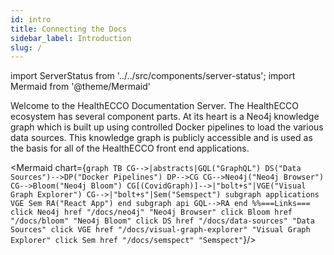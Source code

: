 ```yaml
---
id: intro
title: Connecting the Docs
sidebar_label: Introduction
slug: /
---
```

import ServerStatus from '../../src/components/server-status';
import Mermaid from '@theme/Mermaid'


<ServerStatus />

Welcome to the HealthECCO Documentation Server. The HealthECCO ecosystem has several component parts. At its heart is a Neo4j knowledge graph which is built up using controlled Docker pipelines to load the various data sources. This knowledge graph is publicly accessible and is used as the basis for all of the HealthECCO front end applications.


<Mermaid chart={`
  graph TB
    CG-->|abstracts|GQL("GraphQL")
    DS("Data Sources")-->DP("Docker Pipelines")
    DP-->CG
    CG-->Neo4j("Neo4j Browser")
    CG-->Bloom("Neo4j Bloom")
    CG[(CovidGraph)]-->|"bolt+s"|VGE("Visual Graph Explorer")
    CG-->|"bolt+s"|Sem("Semspect")
        subgraph applications
          VGE
          Sem
          RA("React App")
        end
        subgraph api
          GQL-->RA
        end
    %%===Links===
    click Neo4j href "/docs/neo4j" "Neo4j Browser"
    click Bloom href "/docs/bloom" "Neo4j Bloom"
    click DS href "/docs/data-sources" "Data Sources"
    click VGE href "/docs/visual-graph-explorer" "Visual Graph Explorer"
    click Sem href "/docs/semspect" "Semspect"
`}/>
